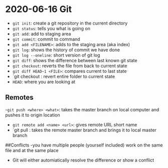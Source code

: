 # 2020-06-16 Git

- `git init`: create a git repository in the current directory
- `git status`: tells you what is going on
- `git add`: add to staging area
- `git commit`: commit to command
- `git add <FILENAME>`: adds <FILENAME> to the staging area (aka index)
- `git log`: shows the history of commit we have done
- `git log --oneline`: short version of git log
- `git diff`: shows the difference between last known git state
- `git checkout`: reverts the file from <HASG> back to current state
- `git diff HEAD~1 <FILE>`: compares current to last state
- `git checkout <HASH>: revert entire folder to current state
- `HEAD`: where you are looking at 

## Remotes

-`git push <where> <what>`: takes the master branch on local computer and pushes it to origin location
- `git remote add <name> <url>`: gives remote URL short name
- `git pull <where> <what>: takes the remote master branch and brings it to local master branch

##Conflicts
-you have multiple people (yourself included) work on the same file and at the same place
- Git will either automiatically resolve the difference or show a conflict
